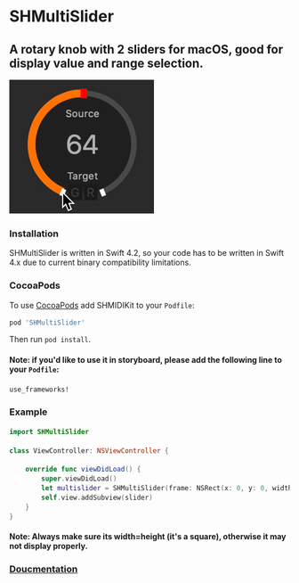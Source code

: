 # SHMultiSlider

## A rotary knob with 2 sliders for macOS, good for display value and range selection.

<img width=260 src="https://raw.githubusercontent.com/Rexhits/SHMultiSlider/master/Demo.gif">

### Installation
SHMultiSlider is written in Swift 4.2, so your code has to be written in Swift 4.x due to current binary compatibility limitations.

### CocoaPods
To use [CocoaPods](https://cocoapods.org) add SHMIDIKit to your `Podfile`:

```ruby
pod 'SHMultiSlider'
```
Then run `pod install`.

#### Note: if you'd like to use it in storyboard, please add the following line to your `Podfile`:
```ruby
use_frameworks!
```

### Example
```swift
import SHMultiSlider

class ViewController: NSViewController {

    override func viewDidLoad() {
        super.viewDidLoad()
        let multislider = SHMultiSlider(frame: NSRect(x: 0, y: 0, width: 100, height: 100))
        self.view.addSubview(slider)
    }
}
```
#### Note: Always make sure its width=height (it's a square), otherwise it may not display properly. 
### [Doucmentation](https://rexhits.github.io/SHMultiSlider/)
